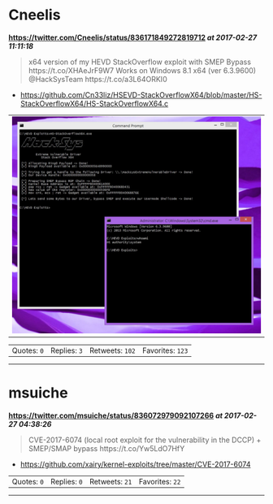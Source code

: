 # Cneelis
**https://twitter.com/Cneelis/status/836171849272819712 _at 2017-02-27 11:11:18_**
<blockquote>
x64 version of my HEVD StackOverflow exploit with SMEP Bypass https://t.co/XHAeJrF9W7
Works on Windows 8.1 x64 (ver 6.3.9600) @HackSysTeam https://t.co/a3L64ORKI0
</blockquote>

* https://github.com/Cn33liz/HSEVD-StackOverflowX64/blob/master/HS-StackOverflowX64/HS-StackOverflowX64.c

<table><tr>
<td><img src="pictures/http+++pbs.twimg.com+media+C5qsYHxXQAASyx1.jpg" alt="http://pbs.twimg.com/media/C5qsYHxXQAASyx1.jpg"></td>
</table></tr>
<table><tr>
<td>Quotes: <code>0</code></td>
<td>Replies: <code>3</code></td>
<td>Retweets: <code>102</code></td>
<td>Favorites: <code>123</code></td>
</table></tr>

---

# msuiche
**https://twitter.com/msuiche/status/836072979092107266 _at 2017-02-27 04:38:26_**
<blockquote>
CVE-2017-6074 (local root exploit for the vulnerability in the DCCP) + SMEP/SMAP bypass https://t.co/Yw5LdO7HfY
</blockquote>

* https://github.com/xairy/kernel-exploits/tree/master/CVE-2017-6074

<table><tr>
<td>Quotes: <code>0</code></td>
<td>Replies: <code>0</code></td>
<td>Retweets: <code>21</code></td>
<td>Favorites: <code>22</code></td>
</table></tr>

---


